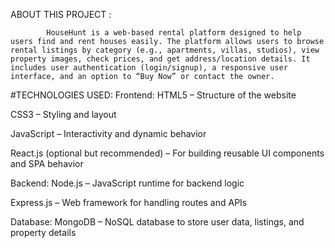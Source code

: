 ABOUT THIS PROJECT :
            
            HouseHunt is a web-based rental platform designed to help users find and rent houses easily. The platform allows users to browse rental listings by category (e.g., apartments, villas, studios), view property images, check prices, and get address/location details. It includes user authentication (login/signup), a responsive user interface, and an option to “Buy Now” or contact the owner.

#TECHNOLOGIES USED:
  Frontend:
HTML5 – Structure of the website

CSS3 – Styling and layout

JavaScript – Interactivity and dynamic behavior

React.js (optional but recommended) – For building reusable UI components and SPA behavior

Backend:
Node.js – JavaScript runtime for backend logic

Express.js – Web framework for handling routes and APIs

 Database:
MongoDB – NoSQL database to store user data, listings, and property details
